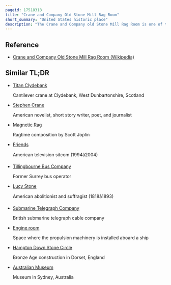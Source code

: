 ```yaml
---
pageid: 17518318
title: "Crane and Company Old Stone Mill Rag Room"
short_summary: "United States historic place"
description: "The Crane and Company old Stone Mill Rag Room is one of the oldest surviving Buildings of Crane Company. One of the oldest Papermaking Enterprises in Berkshire County Massachusetts. It is situated in southwestern Dalton on a Site where Paper is made since the early 19th Century. The Building originally used for processing Rags has since 1930 housed the Crane Museum of Papermaking and was designated as a national Historic Landmark in 1983."
---
```


## Reference

- [Crane and Company Old Stone Mill Rag Room (Wikipedia)](https://en.wikipedia.org/?curid=17518318)

## Similar TL;DR

- [Titan Clydebank](/tldr/en/titan-clydebank)

  Cantilever crane at Clydebank, West Dunbartonshire, Scotland

- [Stephen Crane](/tldr/en/stephen-crane)

  American novelist, short story writer, poet, and journalist

- [Magnetic Rag](/tldr/en/magnetic-rag)

  Ragtime composition by Scott Joplin

- [Friends](/tldr/en/friends)

  American television sitcom (1994â2004)

- [Tillingbourne Bus Company](/tldr/en/tillingbourne-bus-company)

  Former Surrey bus operator

- [Lucy Stone](/tldr/en/lucy-stone)

  American abolitionist and suffragist (1818â1893)

- [Submarine Telegraph Company](/tldr/en/submarine-telegraph-company)

  British submarine telegraph cable company

- [Engine room](/tldr/en/engine-room)

  Space where the propulsion machinery is installed aboard a ship

- [Hampton Down Stone Circle](/tldr/en/hampton-down-stone-circle)

  Bronze Age construction in Dorset, England

- [Australian Museum](/tldr/en/australian-museum)

  Museum in Sydney, Australia

